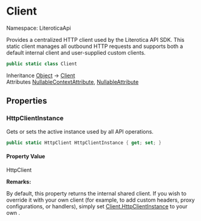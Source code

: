 # Client

Namespace: LiteroticaApi

Provides a centralized HTTP client used by the Literotica API SDK.
 This static client manages all outbound HTTP requests and supports both
 a default internal client and user-supplied custom clients.

```csharp
public static class Client
```

Inheritance [Object](https://docs.microsoft.com/en-us/dotnet/api/system.object) → [Client](./literoticaapi/client.md)<br>
Attributes [NullableContextAttribute](./system/runtime/compilerservices/nullablecontextattribute.md), [NullableAttribute](./system/runtime/compilerservices/nullableattribute.md)

## Properties

### **HttpClientInstance**

Gets or sets the active  instance used by all API operations.

```csharp
public static HttpClient HttpClientInstance { get; set; }
```

#### Property Value

HttpClient<br>

**Remarks:**

By default, this property returns the internal shared client.
 If you wish to override it with your own client (for example, to
 add custom headers, proxy configurations, or handlers), simply set
 [Client.HttpClientInstance](./literoticaapi/client.md#httpclientinstance) to your own .
